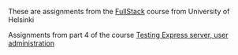 These are assignments from the [FullStack](https://fullstackopen.com/en) course
from University of Helsinki

Assignments from part 4 of the course [Testing Express server, user administration](https://fullstackopen.com/en/part4/structure_of_backend_application_introduction_to_testing)
